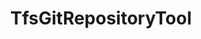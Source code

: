 ---
optionsClassName: TfsGitRepositoryToolOptions
optionsClassFullName: MigrationTools.Tools.TfsGitRepositoryToolOptions
configurationSamples:
- name: defaults
  order: 2
  description: 
  code: >-
    {
      "MigrationTools": {
        "Version": "16.0",
        "CommonTools": {
          "TfsGitRepositoryTool": {
            "Enabled": "True",
            "Mappings": null
          }
        }
      }
    }
  sampleFor: MigrationTools.Tools.TfsGitRepositoryToolOptions
- name: sample
  order: 1
  description: 
  code: >-
    {
      "MigrationTools": {
        "Version": "16.0",
        "CommonTools": {
          "TfsGitRepositoryTool": {
            "Enabled": "True",
            "Mappings": {
              "RepoInSource": "RepoInTarget"
            }
          }
        }
      }
    }
  sampleFor: MigrationTools.Tools.TfsGitRepositoryToolOptions
- name: classic
  order: 3
  description: 
  code: >-
    {
      "$type": "TfsGitRepositoryToolOptions",
      "Enabled": true,
      "ShouldDropChangedSetLinks": false,
      "Mappings": {
        "RepoInSource": "RepoInTarget"
      }
    }
  sampleFor: MigrationTools.Tools.TfsGitRepositoryToolOptions
description: missing XML code comments
className: TfsGitRepositoryTool
typeName: Tools
architecture: 
options:
- parameterName: Enabled
  type: Boolean
  description: If set to `true` then the tool will run. Set to `false` and the processor will not run.
  defaultValue: missing XML code comments
- parameterName: Mappings
  type: Dictionary
  description: Dictionary mapping source repository names to target repository names. Used to update Git repository links and references in work items during migration.
  defaultValue: '{}'
- parameterName: ShouldDropChangedSetLinks
  type: Boolean
  description: When set to true, changeset links in work items will be removed during migration to prevent broken links when repositories are not migrated.
  defaultValue: missing XML code comments
status: missing XML code comments
processingTarget: missing XML code comments
classFile: src/MigrationTools.Clients.TfsObjectModel/Tools/TfsGitRepositoryTool.cs
optionsClassFile: src/MigrationTools.Clients.TfsObjectModel/Tools/TfsGitRepositoryToolOptions.cs
notes:
  exists: false
  path: docs/Reference/Tools/TfsGitRepositoryTool-notes.md
  markdown: ''

redirectFrom:
- /Reference/Tools/TfsGitRepositoryToolOptions/
layout: reference
toc: true
permalink: /Reference/Tools/TfsGitRepositoryTool/
title: TfsGitRepositoryTool
categories:
- Tools
- 
topics:
- topic: notes
  path: docs/Reference/Tools/TfsGitRepositoryTool-notes.md
  exists: false
  markdown: ''
- topic: introduction
  path: docs/Reference/Tools/TfsGitRepositoryTool-introduction.md
  exists: false
  markdown: ''

---